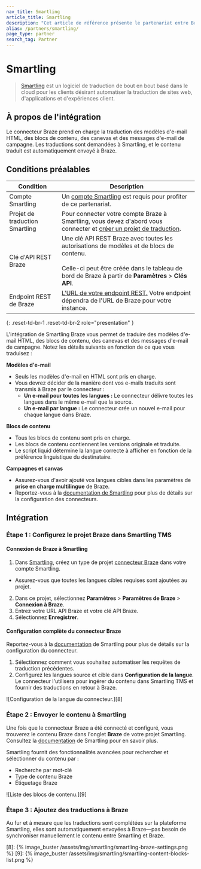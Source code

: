 ```yaml
---
nav_title: Smartling
article_title: Smartling
description: "Cet article de référence présente le partenariat entre Braze et Smartling, un logiciel de localisation basé sur le cloud. Le connecteur Braze prend en charge la traduction des modèles d'e-mail HTML, des blocs de contenu, des canevas et des messages d'e-mail de campagne."
alias: /partners/smartling/
page_type: partner
search_tag: Partner
---
```


# Smartling

> [Smartling][5] est un logiciel de traduction de bout en bout basé dans le cloud pour les clients désirant automatiser la traduction de sites web, d'applications et d'expériences client.



## À propos de l'intégration

Le connecteur Braze prend en charge la traduction des modèles d'e-mail HTML, des blocs de contenu, des canevas et des messages d'e-mail de campagne. Les traductions sont demandées à Smartling, et le contenu traduit est automatiquement envoyé à Braze.

## Conditions préalables

| Condition | Description |
| ----------- | ----------- |
| Compte Smartling | Un [compte Smartling][2] est requis pour profiter de ce partenariat. |
| Projet de traduction Smartling | Pour connecter votre compte Braze à Smartling, vous devez d'abord vous connecter et [créer un projet de traduction][6]. |
| Clé d'API REST Braze | Une clé API REST Braze avec toutes les autorisations de modèles et de blocs de contenu. <br><br> Celle-ci peut être créée dans le tableau de bord de Braze à partir de **Paramètres** > **Clés API**. |
| Endpoint REST de Braze | [L'URL de votre endpoint REST.][1] Votre endpoint dépendra de l'URL de Braze pour votre instance. |
{: .reset-td-br-1 .reset-td-br-2 role="presentation" }

L'intégration de Smartling Braze vous permet de traduire des modèles d'e-mail HTML, des blocs de contenu, des canevas et des messages d'e-mail de campagne. Notez les détails suivants en fonction de ce que vous traduisez :

**Modèles d'e-mail**
* Seuls les modèles d'e-mail en HTML sont pris en charge.
* Vous devrez décider de la manière dont vos e-mails traduits sont transmis à Braze par le connecteur :
  * **Un e-mail pour toutes les langues :** Le connecteur délivre toutes les langues dans le même e-mail que la source.
  * **Un e-mail par langue :** Le connecteur crée un nouvel e-mail pour chaque langue dans Braze.

**Blocs de contenu**
* Tous les blocs de contenu sont pris en charge.
* Les blocs de contenu contiennent les versions originale et traduite.
* Le script liquid détermine la langue correcte à afficher en fonction de la préférence linguistique du destinataire.

**Campagnes et canvas**
* Assurez-vous d'avoir ajouté vos langues cibles dans les paramètres de **prise en charge multilingue** de Braze.
* Reportez-vous à la [documentation de Smartling][3] pour plus de détails sur la configuration des connecteurs.

## Intégration

### Étape 1 : Configurez le projet Braze dans Smartling TMS

#### Connexion de Braze à Smartling

1. Dans [Smartling][2], créez un type de projet [connecteur Braze][6] dans votre compte Smartling.
  - Assurez-vous que toutes les langues cibles requises sont ajoutées au projet.
2. Dans ce projet, sélectionnez **Paramètres** > **Paramètres de Braze** > **Connexion à Braze**.
3. Entrez votre URL API Braze et votre clé API Braze.
4. Sélectionnez **Enregistrer**.

#### Configuration complète du connecteur Braze

Reportez-vous à la [documentation][3] de Smartling pour plus de détails sur la configuration du connecteur.

1. Sélectionnez comment vous souhaitez automatiser les requêtes de traduction précédentes.
2. Configurez les langues source et cible dans **Configuration de la langue**. Le connecteur l'utilisera pour ingérer du contenu dans Smartling TMS et fournir des traductions en retour à Braze.

![Configuration de la langue du connecteur.][8]

### Étape 2 : Envoyer le contenu à Smartling

Une fois que le connecteur Braze a été connecté et configuré, vous trouverez le contenu Braze dans l'onglet **Braze** de votre projet Smartling. Consultez la [documentation][7] de Smartling pour en savoir plus.

Smartling fournit des fonctionnalités avancées pour rechercher et sélectionner du contenu par :

* Recherche par mot-clé
* Type de contenu Braze
* Étiquetage Braze

![Liste des blocs de contenu.][9]

### Étape 3 : Ajoutez des traductions à Braze

Au fur et à mesure que les traductions sont complétées sur la plateforme Smartling, elles sont automatiquement envoyées à Braze—pas besoin de synchroniser manuellement le contenu entre Smartling et Braze.


[1]: {{site.baseurl}}/api/basics/#endpoints
[2]: https://dashboard.smartling.com/
[3]: https://help.smartling.com/hc/en-us/articles/13248549217435
[4]: https://help.smartling.com/hc/article_attachments/13347533624347
[5]: https://www.smartling.com/
[6]: https://help.smartling.com/hc/en-us/articles/115003074093
[7]: https://help.smartling.com/hc/en-us/articles/13248577069979
[8]: {% image_buster /assets/img/smartling/smartling-braze-settings.png %}
[9]: {% image_buster /assets/img/smartling/smartling-content-blocks-list.png %}